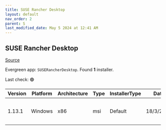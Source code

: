 ```yaml
---
title: SUSE Rancher Desktop
layout: default
nav_order: 2
parent: S
last_modified_date: May 5 2024 at 12:41 AM
---
```


## SUSE Rancher Desktop

[Source](https://rancherdesktop.io/)

Evergreen app: `SUSERancherDesktop`. Found **1** installer.

Last check: 🟢

| Version | Platform | Architecture | Type | InstallerType | Date      | Size      | URI                                                                                                                                                                                                                            |
| ------- | -------- | ------------ | ---- | ------------- | --------- | --------- | ------------------------------------------------------------------------------------------------------------------------------------------------------------------------------------------------------------------------------ |
| 1.13.1  | Windows  | x86          | msi  | Default       | 18/3/2024 | 617627648 | [https://github.com/rancher-sandbox/rancher-desktop/releases/download/v1.13.1/Rancher.Desktop.Setup.1.13.1.msi](https://github.com/rancher-sandbox/rancher-desktop/releases/download/v1.13.1/Rancher.Desktop.Setup.1.13.1.msi) |
